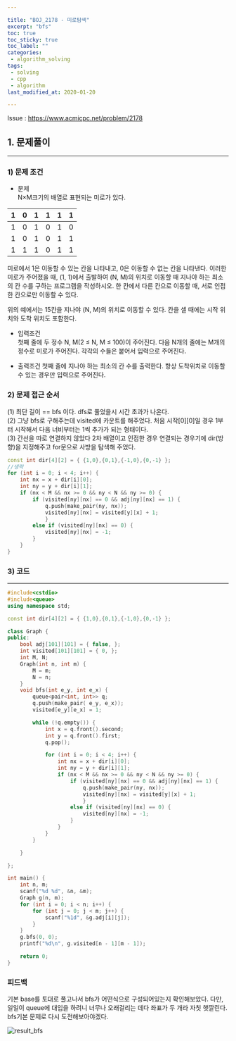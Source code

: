 ```yaml
---

title: "BOJ_2178 - 미로탐색"  
excerpt: "bfs"  
toc: true  
toc_sticky: true  
toc_label: ""  
categories:  
 - algorithm_solving  
tags:  
 - solving  
 - cpp  
 - algorithm
last_modified_at: 2020-01-20

---
```


Issue : <https://www.acmicpc.net/problem/2178>

## 1. 문제풀이  

- - -

### 1) 문제 조건

- 문제  
N×M크기의 배열로 표현되는 미로가 있다.  

|1|0|1|1|1|1|
|---|---|---|---|---|---|
|1|0|1|0|1|0|
|1|0|1|0|1|1|
|1|1|1|0|1|1|

미로에서 1은 이동할 수 있는 칸을 나타내고, 0은 이동할 수 없는 칸을 나타낸다. 이러한 미로가 주어졌을 때, (1, 1)에서 출발하여 (N, M)의 위치로 이동할 때 지나야 하는 최소의 칸 수를 구하는 프로그램을 작성하시오. 한 칸에서 다른 칸으로 이동할 때, 서로 인접한 칸으로만 이동할 수 있다.  

위의 예에서는 15칸을 지나야 (N, M)의 위치로 이동할 수 있다. 칸을 셀 때에는 시작 위치와 도착 위치도 포함한다.  

- 입력조건  
첫째 줄에 두 정수 N, M(2 ≤ N, M ≤ 100)이 주어진다. 다음 N개의 줄에는 M개의 정수로 미로가 주어진다. 각각의 수들은 붙어서 입력으로 주어진다.  

- 출력조건
첫째 줄에 지나야 하는 최소의 칸 수를 출력한다. 항상 도착위치로 이동할 수 있는 경우만 입력으로 주어진다.  

### 2) 문제 접근 순서  
  
(1) 최단 길이 == bfs 이다. dfs로 풀었을시 시간 초과가 나온다.  
(2) 그냥 bfs로 구해주는데 visited에 카운트를 해주었다. 처음 시작[0][0]일 경우 1부터 시작해서 다음 너비부터는 1씩 추가가 되는 형태이다.  
(3) 간선을 따로 연결하지 않았다 2차 배열이고 인접한 경우 연결되는 경우기에 dir(방향)을 지정해주고 for문으로 사방을 탐색해 주었다.  

```cpp
const int dir[4][2] = { {1,0},{0,1},{-1,0},{0,-1} };
//생략
for (int i = 0; i < 4; i++) {
	int nx = x + dir[i][0];
	int ny = y + dir[i][1];
	if (nx < M && nx >= 0 && ny < N && ny >= 0) {
		if (visited[ny][nx] == 0 && adj[ny][nx] == 1) {
			q.push(make_pair(ny, nx));
			visited[ny][nx] = visited[y][x] + 1;
			}
		else if (visited[ny][nx] == 0) {
			visited[ny][nx] = -1;
		}
	}
}
```

### 3) 코드

- - -

```cpp
#include<cstdio>
#include<queue>
using namespace std;

const int dir[4][2] = { {1,0},{0,1},{-1,0},{0,-1} };

class Graph {
public:
	bool adj[101][101] = { false, };
	int visited[101][101] = { 0, };
	int M, N;
	Graph(int n, int m) {
		M = m;
		N = n;
	}
	void bfs(int e_y, int e_x) {
		queue<pair<int, int>> q;
		q.push(make_pair( e_y, e_x));
		visited[e_y][e_x] = 1;

		while (!q.empty()) {
			int x = q.front().second;
			int y = q.front().first;
			q.pop(); 

			for (int i = 0; i < 4; i++) {
				int nx = x + dir[i][0];
				int ny = y + dir[i][1];
				if (nx < M && nx >= 0 && ny < N && ny >= 0) {
					if (visited[ny][nx] == 0 && adj[ny][nx] == 1) {
						q.push(make_pair(ny, nx));
						visited[ny][nx] = visited[y][x] + 1;
						}
					else if (visited[ny][nx] == 0) {
						visited[ny][nx] = -1;
					}
				}
			}
		}

	}

};

int main() {
	int n, m;
	scanf("%d %d", &n, &m);
	Graph g(n, m);
	for (int i = 0; i < n; i++) {
		for (int j = 0; j < m; j++) {
			scanf("%1d", &g.adj[i][j]);
		}
	}
	g.bfs(0, 0);
	printf("%d\n", g.visited[n - 1][m - 1]);

	return 0;
}
```

### 피드백  

기본 base를 토대로 풀고나서 bfs가 어떤식으로 구성되어있는지 확인해보았다. 다만, 일일이 queue에 대입을 하려니 너무나 오래걸리는 데다 좌표가 두 개라 자칫 햇깔린다. bfs기본 문제로 다시 도전해보아야겠다.  

![result_bfs](https://user-images.githubusercontent.com/42687768/72729041-05851480-3bd2-11ea-8d43-2ae10834a014.JPG)  
